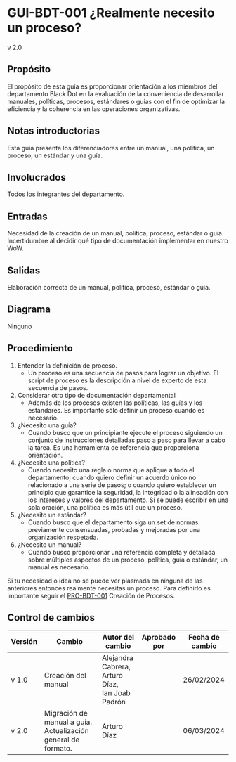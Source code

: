 # GUI-BDT-001 ¿Realmente necesito un proceso?

v 2.0

## Propósito

El propósito de esta guía es proporcionar orientación a los miembros del departamento Black Dot en la evaluación de la conveniencia de desarrollar manuales, políticas, procesos, estándares o guías con el fin de optimizar la eficiencia y la coherencia en las operaciones organizativas.

## Notas introductorias

Esta guía presenta los diferenciadores entre un manual, una política, un proceso, un estándar y una guía.

## Involucrados

Todos los integrantes del departamento.

## Entradas

Necesidad de la creación de un manual, política, proceso, estándar o guía. Incertidumbre al decidir qué tipo de documentación implementar en nuestro WoW.

## Salidas

Elaboración correcta de un manual, política, proceso, estándar o guía.

## Diagrama

Ninguno

## Procedimiento

1. Entender la definición de proceso.
   - Un proceso es una secuencia de pasos para lograr un objetivo. El script de proceso es la descripción a nivel de experto de esta secuencia de pasos.
2. Considerar otro tipo de documentación departamental
   - Además de los procesos existen las políticas, las guías y los estándares. Es importante sólo definir un proceso cuando es necesario.
3. ¿Necesito una guía?
   - Cuando busco que un principiante ejecute el proceso siguiendo un conjunto de instrucciones detalladas paso a paso para llevar a cabo la tarea. Es una herramienta de referencia que proporciona orientación.
4. ¿Necesito una política?
   - Cuando necesito una regla o norma que aplique a todo el departamento; cuando quiero definir un acuerdo único no relacionado a una serie de pasos; o cuando quiero establecer un principio que garantice la seguridad, la integridad o la alineación con los intereses y valores del departamento. Si se puede escribir en una sola oración, una política es más útil que un proceso.
5. ¿Necesito un estándar?
   - Cuando busco que el departamento siga un set de normas previamente consensuadas, probadas y mejoradas por una organización respetada.
6. ¿Necesito un manual?
   - Cuando busco proporcionar una referencia completa y detallada sobre múltiples aspectos de un proceso, política, guía o estándar, un manual es necesario.

Si tu necesidad o idea no se puede ver plasmada en ninguna de las anteriores entonces realmente necesitas un proceso. Para definirlo es importante seguir el [PRO-BDT-001](https://black-dot-2024.github.io/docs/procesos/pro-bdt-001) Creación de Procesos.

## Control de cambios

| Versión | Cambio                                                        | Autor del cambio                                            | Aprobado por | Fecha de cambio |
| ------- | ------------------------------------------------------------- | ----------------------------------------------------------- | ------------ | --------------- |
| v 1.0   | Creación del manual                                           | Alejandra Cabrera, <br/> Arturo Díaz, <br/> Ian Joab Padrón |              | 26/02/2024      |
| v 2.0   | Migración de manual a guía. Actualización general de formato. | Arturo Díaz                                                 |              | 06/03/2024      |
